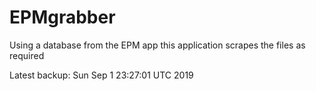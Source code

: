 # EPMgrabber
Using a database from the EPM app this application scrapes the files as required


Latest backup: Sun Sep 1 23:27:01 UTC 2019
